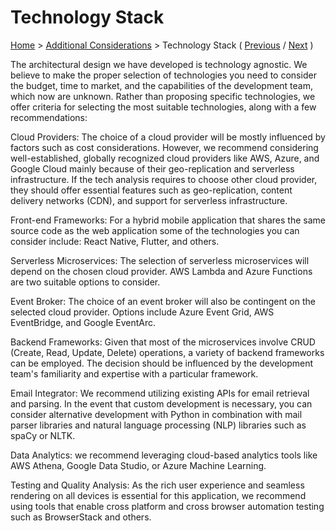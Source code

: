 # Technology Stack

[Home](../README.md) > [Additional Considerations](../README.md#additional-considerations) > Technology Stack ( [Previous](./1-deployment-and-operation.md) / [Next](./3-engineering-practices.md) )

The architectural design we have developed is technology agnostic. We believe to make the proper selection of technologies you need to consider the budget, time to market, and the capabilities of the development team, which now are unknown. Rather than proposing specific technologies, we offer criteria for selecting the most suitable technologies, along with a few recommendations:

Cloud Providers: The choice of a cloud provider will be mostly influenced by factors such as cost considerations. However, we recommend considering well-established, globally recognized cloud providers like AWS, Azure, and Google Cloud mainly because of their geo-replication and serverless infrastructure. If the tech analysis requires to choose other cloud provider, they should offer essential features such as geo-replication, content delivery networks (CDN), and support for serverless infrastructure.

Front-end Frameworks: For a hybrid mobile application that shares the same source code as the web application some of the technologies you can consider include: React Native, Flutter, and others.

Serverless Microservices: The selection of serverless microservices will depend on the chosen cloud provider. AWS Lambda and Azure Functions are two suitable options to consider.

Event Broker: The choice of an event broker will also be contingent on the selected cloud provider. Options include Azure Event Grid, AWS EventBridge, and Google EventArc.

Backend Frameworks: Given that most of the microservices involve CRUD (Create, Read, Update, Delete) operations, a variety of backend frameworks can be employed. The decision should be influenced by the development team's familiarity and expertise with a particular framework.

Email Integrator: We recommend utilizing existing APIs for email retrieval and parsing. In the event that custom development is necessary, you can consider alternative development with Python in combination with mail parser libraries and natural language processing (NLP) libraries such as spaCy or NLTK.

Data Analytics: we recommend leveraging cloud-based analytics tools like AWS Athena, Google Data Studio, or Azure Machine Learning.

Testing and Quality Analysis: As the rich user experience and seamless rendering on all devices is essential for this application, we recommend using tools that enable cross platform and cross browser automation testing such as BrowserStack and others.

